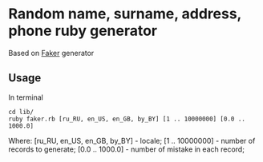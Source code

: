 # Random name, surname, address, phone ruby generator
Based on [Faker](https://github.com/stympy/faker) generator

## Usage
In terminal
```
cd lib/
ruby faker.rb [ru_RU, en_US, en_GB, by_BY] [1 .. 10000000] [0.0 .. 1000.0]
```
Where: 
[ru_RU, en_US, en_GB, by_BY] - locale;
[1 .. 10000000] - number of records to generate;
[0.0 .. 1000.0] - number of mistake in each record;
